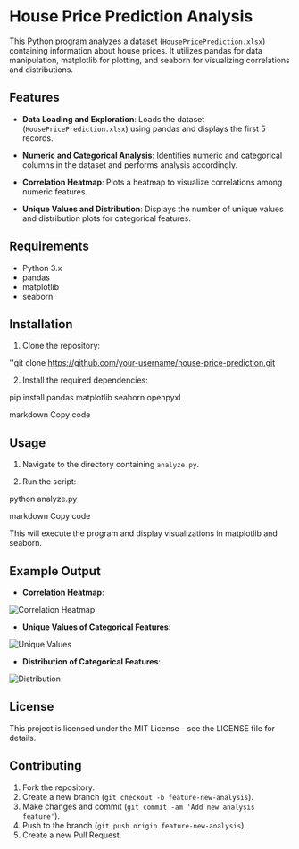# House Price Prediction Analysis

This Python program analyzes a dataset (`HousePricePrediction.xlsx`) containing information about house prices. It utilizes pandas for data manipulation, matplotlib for plotting, and seaborn for visualizing correlations and distributions.

## Features

- **Data Loading and Exploration**: Loads the dataset (`HousePricePrediction.xlsx`) using pandas and displays the first 5 records.
  
- **Numeric and Categorical Analysis**: Identifies numeric and categorical columns in the dataset and performs analysis accordingly.
  
- **Correlation Heatmap**: Plots a heatmap to visualize correlations among numeric features.
  
- **Unique Values and Distribution**: Displays the number of unique values and distribution plots for categorical features.

## Requirements

- Python 3.x
- pandas
- matplotlib
- seaborn

## Installation

1. Clone the repository:

''git clone https://github.com/your-username/house-price-prediction.git

2. Install the required dependencies:

pip install pandas matplotlib seaborn openpyxl

markdown
Copy code

## Usage

1. Navigate to the directory containing `analyze.py`.

2. Run the script:

python analyze.py

markdown
Copy code

This will execute the program and display visualizations in matplotlib and seaborn.

## Example Output

- **Correlation Heatmap**:

![Correlation Heatmap](images/correlation_heatmap.png)

- **Unique Values of Categorical Features**:

![Unique Values](images/unique_values.png)

- **Distribution of Categorical Features**:

![Distribution](images/categorical_distribution.png)

## License

This project is licensed under the MIT License - see the LICENSE file for details.

## Contributing

1. Fork the repository.
2. Create a new branch (`git checkout -b feature-new-analysis`).
3. Make changes and commit (`git commit -am 'Add new analysis feature'`).
4. Push to the branch (`git push origin feature-new-analysis`).
5. Create a new Pull Request.
